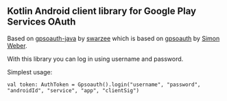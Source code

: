 Kotlin Android client library for Google Play Services OAuth
--------------------------------------------------

Based on [gpsoauth-java](https://github.com/svarzee/gpsoauth-java) by [swarzee](https://github.com/svarzee) which is based on [gpsoauth](https://github.com/simon-weber/gpsoauth) by [Simon Weber](https://github.com/simon-weber).

With this library you can log in using username and password.

Simplest usage:
```
val token: AuthToken = Gpsoauth().login("username", "password", "androidId", "service", "app", "clientSig")
